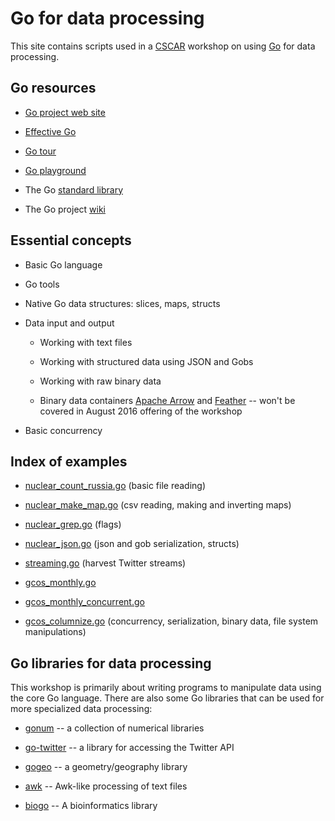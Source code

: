 Go for data processing
======================

This site contains scripts used in a
[CSCAR](http://cscar.research.umich.edu) workshop on using
[Go](http://golang.org) for data processing.

Go resources
------------

* [Go project web site](http://golang.org)

* [Effective Go](https://golang.org/doc/effective_go.html)

* [Go tour](https://tour.golang.org/welcome/1)

* [Go playground](https://play.golang.org/)

* The Go [standard library](https://golang.org/pkg/)

* The Go project [wiki](https://github.com/golang/go/wiki)

Essential concepts
------------------

* Basic Go language

* Go tools

* Native Go data structures: slices, maps, structs

* Data input and output

    * Working with text files

    * Working with structured data using JSON and Gobs

    * Working with raw binary data

    * Binary data containers [Apache
      Arrow](https://github.com/apache/arrow) and
      [Feather](https://github.com/wesm/feather) -- won't be covered in
      August 2016 offering of the workshop

* Basic concurrency


Index of examples
-----------------

* [nuclear_count_russia.go](nuclear_count_russia.go) (basic file reading)

* [nuclear_make_map.go](nuclear_make_map.go) (csv reading, making and inverting maps)

* [nuclear_grep.go](nuclear_grep.go) (flags)

* [nuclear_json.go](nuclear_json.go) (json and gob serialization, structs)

* [streaming.go](streaming.go) (harvest Twitter streams)

* [gcos_monthly.go](gcos_monthly.go)

* [gcos_monthly_concurrent.go](gcos_monthly_concurrent.go)

* [gcos_columnize.go](gcos_columnize.go) (concurrency, serialization, binary data, file system manipulations)


Go libraries for data processing
--------------------------------

This workshop is primarily about writing programs to manipulate data
using the core Go language.  There are also some Go libraries that can
be used for more specialized data processing:

* [gonum](https://github.com/gonum) -- a collection of numerical libraries

* [go-twitter](https://github.com/dghubble/go-twitter) -- a library for accessing the Twitter API

* [gogeo](https://github.com/paulmach/go.geo) -- a geometry/geography library

* [awk](https://github.com/spakin/awk) -- Awk-like processing of text files

* [biogo](https://github.com/biogo/biogo) -- A bioinformatics library